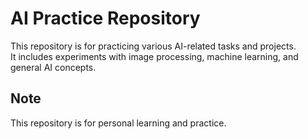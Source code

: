 # AI Practice Repository

This repository is for practicing various AI-related tasks and projects.  
It includes experiments with image processing, machine learning, and general AI concepts.


## Note
This repository is for personal learning and practice.
